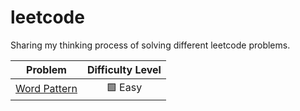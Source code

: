 # leetcode
Sharing my thinking process of solving different leetcode problems. 


|Problem|Difficulty Level|
|:-:|:-:|
|[Word Pattern](solutions/word-pattern.MD)|🟩 Easy|